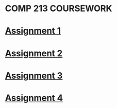 # COMP 213 COURSEWORK

# [Assignment 1](Assignment01)
# [Assignment 2](Assignment02)
# [Assignment 3](Assignment03)
# [Assignment 4](Assignment04)
